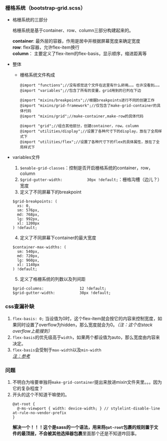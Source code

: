 ### 栅格系统（bootstrap-grid.scss）

- 格栅系统的三部分

  格栅系统是基于container、row、column三部分构建起来的。

  **container**: 最外层的容器，作用是居中并根据屏幕宽度来确定宽度  
  **row**: flex容器，允许flex-item换行  
  **column**： 主要定义了flex-item的flex-basis，显示顺序，缩进距离等


- 整体

  - 栅格系统文件构成
    ```
    @import "functions";//没有感觉这个文件在这里有什么卵用。。。也许没看到。。。
    @import "variables";//包含了所有的变量，grid用到的已列在下边

    @import "mixins/breakpoints";//根据breakpoints进行不同的创建工作
    @import "mixins/grid-framework";//仅包含了make-grid-container的具体代码
    @import "mixins/grid";//make-container,make-row的具体代码

    @import "grid";//组合其他部分，创建container，row，column
    @import "utilities/display";//设置了各种尺寸下的display，放在了全局样式下
    @import "utilities/flex";//设置了各种尺寸下的flex的具体属性，放在了全局样式下

    ```
- variables文件
  1. `$enable-grid-classes`：控制是否开启栅格系统的container，row，column
  2. `$grid-gutter-width:           30px !default;`：栅格沟槽（边儿？）宽度
  3. 定义了不同屏幕下的breakpoint
  ```
  $grid-breakpoints: (
    xs: 0,
    sm: 576px,
    md: 768px,
    lg: 992px,
    xl: 1200px
  ) !default;
  ```
  4. 定义了不同屏幕下container的最大宽度
  ```
  $container-max-widths: (
    sm: 540px,
    md: 720px,
    lg: 960px,
    xl: 1140px
  ) !default;
  ```
  5. 定义了格栅系统的列数以及列间距
  ```
  $grid-columns:                12 !default;
  $grid-gutter-width:           30px !default;
  ```

### css查漏补缺
1. `flex-basis: 0;`
  当设值为0时，这个flex-item就会按它的内容来控制宽度，如果同时设置了overflow为hidden，那么宽度就会为0。*（注：这个在stack overflow上能搜到）*
2. `flex-basis`的优先级高于`width`，如果两个都设值为auto，那么宽度由内容来决定。
3. `flex-basis`会受制于`max-width`以及`min-width`  
*[注：参考](https://www.jianshu.com/p/17b1b445ecd4)*

### 问题
  1. 不明白为啥要单独将`make-grid-container`提出来放进mixin文件夹里。。。因为它的复杂程度？
  2. 开头的这个不知道干嘛使的。
      ```
      @at-root {
        @-ms-viewport { width: device-width; } // stylelint-disable-line at-rule-no-vendor-prefix
      }
      ```
      **解决一个！！！这个是sass的一个语法，用来将`@at-root`包裹的规则置于文件的最顶层，不会被其他选择器包裹**里面那个还是不知道咋回事。